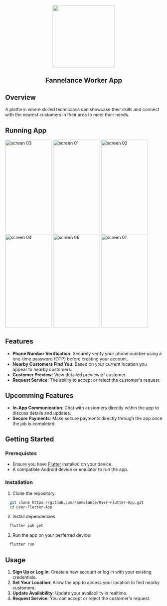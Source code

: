 <section align="center">
  <img src="https://github.com/user-attachments/assets/c61c2568-8eac-4f4c-9bfb-9531205c6426" width=200 height=200>
  <h1>Fannelance Worker App</h1>
</section>

## Overview

A platform where skilled technicians can showcase their skills and connect with the nearest customers in their area to meet their needs.

## Running App

<div>
  <img src="https://github.com/user-attachments/assets/3be77f54-03f8-4301-83db-15bd72b020c5" alt="screen 03" width=150 height="300"/>
  <img src="https://github.com/user-attachments/assets/6e225a43-7290-4bc5-8a3e-d140e2ed30ed" alt="screen 01" width=150 height="300"/>
  <img src="https://github.com/user-attachments/assets/7c36b594-e0cd-4404-b58b-771f9d55686b" alt="screen 02" width=150 height="300"/>
</div>
<div>
  <img src="https://github.com/user-attachments/assets/a8c5d71e-220f-4278-bd3d-25db12638ebe" alt="screen 04" width=150 height="300"/>
  <img src="https://github.com/user-attachments/assets/82ee52bc-e456-433d-9c2d-df8f4ef9d811" alt="screen 06" width=150 height="300"/>
  <img src="https://github.com/user-attachments/assets/242cb702-a39b-4022-aa93-b8deb767e142" alt="screen 01" width=150 height="300"/>
</div>

## Features

- **Phone Number Verification**: Securely verify your phone number using a one-time password (OTP) before creating your account.
- **Nearby Customers Find You**: Based on your current location you appear to nearby customers.
- **Customer Preview**: View detailed preview of customer.
- **Request Service**: The ability to accept or reject the customer's request.

## Upcomming Features

- **In-App Communication**: Chat with customers directly within the app to discuss details and updates.
- **Secure Payments**: Make secure payments directly through the app once the job is completed.

## Getting Started

### Prerequistes

- Ensure you have [Flutter]("https://docs.flutter.dev/get-started/install") installed on your device.
- A compatible Android device or emulator to run the app.

### Installation

1. Clone the repository:

```bash
  git clone https://github.com/Fannelance/User-Flutter-App.git
  cd User-Flutter-App
```

2. Install dependencies

```bash
  flutter pub get
```

3. Run the app on your perferred device:

```bash
  flutter run
```

## Usage

1. **Sign Up or Log In**: Create a new account or log in with your existing credentials.
2. **Set Your Location**: Allow the app to access your location to find nearby customers.
3. **Update Availability**: Update your availability in realtime.
4. **Request Service**: You can accept or reject the customer's request.
